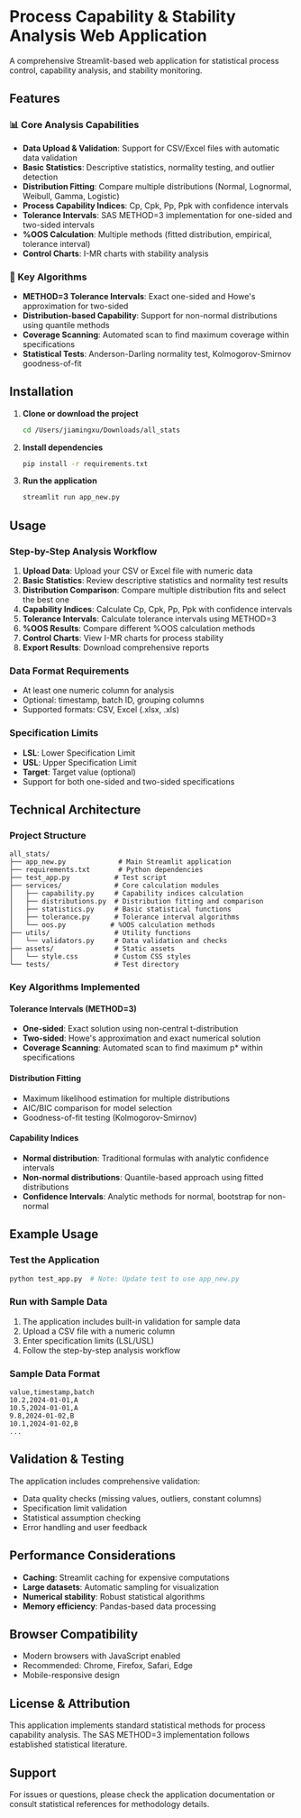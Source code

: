 # Process Capability & Stability Analysis Web Application

A comprehensive Streamlit-based web application for statistical process control, capability analysis, and stability monitoring.

## Features

### 📊 Core Analysis Capabilities
- **Data Upload & Validation**: Support for CSV/Excel files with automatic data validation
- **Basic Statistics**: Descriptive statistics, normality testing, and outlier detection
- **Distribution Fitting**: Compare multiple distributions (Normal, Lognormal, Weibull, Gamma, Logistic)
- **Process Capability Indices**: Cp, Cpk, Pp, Ppk with confidence intervals
- **Tolerance Intervals**: SAS METHOD=3 implementation for one-sided and two-sided intervals
- **%OOS Calculation**: Multiple methods (fitted distribution, empirical, tolerance interval)
- **Control Charts**: I-MR charts with stability analysis

### 🎯 Key Algorithms
- **METHOD=3 Tolerance Intervals**: Exact one-sided and Howe's approximation for two-sided
- **Distribution-based Capability**: Support for non-normal distributions using quantile methods
- **Coverage Scanning**: Automated scan to find maximum coverage within specifications
- **Statistical Tests**: Anderson-Darling normality test, Kolmogorov-Smirnov goodness-of-fit

## Installation

1. **Clone or download the project**
   ```bash
   cd /Users/jiamingxu/Downloads/all_stats
   ```

2. **Install dependencies**
   ```bash
   pip install -r requirements.txt
   ```

3. **Run the application**
   ```bash
   streamlit run app_new.py
   ```

## Usage

### Step-by-Step Analysis Workflow

1. **Upload Data**: Upload your CSV or Excel file with numeric data
2. **Basic Statistics**: Review descriptive statistics and normality test results
3. **Distribution Comparison**: Compare multiple distribution fits and select the best one
4. **Capability Indices**: Calculate Cp, Cpk, Pp, Ppk with confidence intervals
5. **Tolerance Intervals**: Calculate tolerance intervals using METHOD=3
6. **%OOS Results**: Compare different %OOS calculation methods
7. **Control Charts**: View I-MR charts for process stability
8. **Export Results**: Download comprehensive reports

### Data Format Requirements
- At least one numeric column for analysis
- Optional: timestamp, batch ID, grouping columns
- Supported formats: CSV, Excel (.xlsx, .xls)

### Specification Limits
- **LSL**: Lower Specification Limit
- **USL**: Upper Specification Limit  
- **Target**: Target value (optional)
- Support for both one-sided and two-sided specifications

## Technical Architecture

### Project Structure
```
all_stats/
├── app_new.py             # Main Streamlit application
├── requirements.txt       # Python dependencies
├── test_app.py           # Test script
├── services/             # Core calculation modules
│   ├── capability.py     # Capability indices calculation
│   ├── distributions.py  # Distribution fitting and comparison
│   ├── statistics.py     # Basic statistical functions
│   ├── tolerance.py      # Tolerance interval algorithms
│   └── oos.py           # %OOS calculation methods
├── utils/                # Utility functions
│   └── validators.py     # Data validation and checks
├── assets/               # Static assets
│   └── style.css         # Custom CSS styles
└── tests/                # Test directory
```

### Key Algorithms Implemented

#### Tolerance Intervals (METHOD=3)
- **One-sided**: Exact solution using non-central t-distribution
- **Two-sided**: Howe's approximation and exact numerical solution
- **Coverage Scanning**: Automated scan to find maximum p* within specifications

#### Distribution Fitting
- Maximum likelihood estimation for multiple distributions
- AIC/BIC comparison for model selection
- Goodness-of-fit testing (Kolmogorov-Smirnov)

#### Capability Indices
- **Normal distribution**: Traditional formulas with analytic confidence intervals
- **Non-normal distributions**: Quantile-based approach using fitted distributions
- **Confidence Intervals**: Analytic methods for normal, bootstrap for non-normal

## Example Usage

### Test the Application
```bash
python test_app.py  # Note: Update test to use app_new.py
```

### Run with Sample Data
1. The application includes built-in validation for sample data
2. Upload a CSV file with a numeric column
3. Enter specification limits (LSL/USL)
4. Follow the step-by-step analysis workflow

### Sample Data Format
```csv
value,timestamp,batch
10.2,2024-01-01,A
10.5,2024-01-01,A
9.8,2024-01-02,B
10.1,2024-01-02,B
...
```

## Validation & Testing

The application includes comprehensive validation:
- Data quality checks (missing values, outliers, constant columns)
- Specification limit validation
- Statistical assumption checking
- Error handling and user feedback

## Performance Considerations

- **Caching**: Streamlit caching for expensive computations
- **Large datasets**: Automatic sampling for visualization
- **Numerical stability**: Robust statistical algorithms
- **Memory efficiency**: Pandas-based data processing

## Browser Compatibility

- Modern browsers with JavaScript enabled
- Recommended: Chrome, Firefox, Safari, Edge
- Mobile-responsive design

## License & Attribution

This application implements standard statistical methods for process capability analysis. The SAS METHOD=3 implementation follows established statistical literature.

## Support

For issues or questions, please check the application documentation or consult statistical references for methodology details.